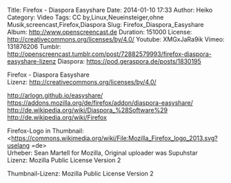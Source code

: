 Title: Firefox - Diaspora Easyshare
Date: 2014-01-10 17:33
Author: Heiko
Category: Video
Tags: CC by,Linux,Neueinsteiger,ohne Musik,screencast,Firefox,Diaspora
Slug: Firefox_Diaspora_Easyshare
Album: http://www.openscreencast.de
Duration: 151000
License: http://creativecommons.org/licenses/by/4.0/
Youtube: XMGxJaRa9ik
Vimeo: 131876206
Tumblr: http://openscreencast.tumblr.com/post/72882579993/firefox-diaspora-easyshare-lizenz
Diaspora: https://pod.geraspora.de/posts/1830195

Firefox - Diaspora Easyshare  
Lizenz: <http://creativecommons.org/licenses/by/4.0/>  
  
<http://arlogn.github.io/easyshare/>  
<https://addons.mozilla.org/de/firefox/addon/diaspora-easyshare/>  
<http://de.wikipedia.org/wiki/Diaspora_%28Software%29>  
<http://de.wikipedia.org/wiki/Firefox>  
  
Firefox-Logo in Thumbnail:  
<https://commons.wikimedia.org/wiki/File:Mozilla_Firefox_logo_2013.svg?uselang
=de>  
Urheber: Sean Martell for Mozilla, Original uploader was Supuhstar  
Lizenz: Mozilla Public License Version 2  
  
Thumbnail-Lizenz: Mozilla Public License Version 2

